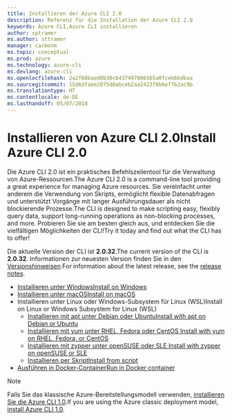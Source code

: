 ```yaml
---
title: Installieren der Azure CLI 2.0
description: Referenz für die Installation der Azure CLI 2.0
keywords: Azure CLI,Azure CLI installieren
author: sptramer
ms.author: sttramer
manager: carmonm
ms.topic: conceptual
ms.prod: azure
ms.technology: azure-cli
ms.devlang: azure-cli
ms.openlocfilehash: 2a2f60baed0b30c6437497006565a0fceb6bdbaa
ms.sourcegitcommit: 15d6dfaee2075d0abceb2aa2423f0b6ef7b2ac9b
ms.translationtype: HT
ms.contentlocale: de-DE
ms.lasthandoff: 05/07/2018
---
```

# <a name="install-azure-cli-20"></a><span data-ttu-id="364ba-104">Installieren von Azure CLI 2.0</span><span class="sxs-lookup"><span data-stu-id="364ba-104">Install Azure CLI 2.0</span></span>

<span data-ttu-id="364ba-105">Die Azure CLI 2.0 ist ein praktisches Befehlszeilentool für die Verwaltung von Azure-Ressourcen.</span><span class="sxs-lookup"><span data-stu-id="364ba-105">The Azure CLI 2.0 is a command-line tool providing a great experience for managing Azure resources.</span></span> <span data-ttu-id="364ba-106">Sie vereinfacht unter anderem die Verwendung von Skripts, ermöglicht flexible Datenabfragen und unterstützt Vorgänge mit langer Ausführungsdauer als nicht blockierende Prozesse.</span><span class="sxs-lookup"><span data-stu-id="364ba-106">The CLI is designed to make scripting easy, flexibly query data, support long-running operations as non-blocking processes, and more.</span></span> <span data-ttu-id="364ba-107">Probieren Sie sie am besten gleich aus, und entdecken Sie die vielfältigen Möglichkeiten der CLI!</span><span class="sxs-lookup"><span data-stu-id="364ba-107">Try it today and find out what the CLI has to offer!</span></span>

<span data-ttu-id="364ba-108">Die aktuelle Version der CLI ist __2.0.32__.</span><span class="sxs-lookup"><span data-stu-id="364ba-108">The current version of the CLI is __2.0.32__.</span></span> <span data-ttu-id="364ba-109">Informationen zur neuesten Version finden Sie in den [Versionshinweisen](release-notes-azure-cli.md).</span><span class="sxs-lookup"><span data-stu-id="364ba-109">For information about the latest release, see the [release notes](release-notes-azure-cli.md).</span></span>

* [<span data-ttu-id="364ba-110">Installieren unter Windows</span><span class="sxs-lookup"><span data-stu-id="364ba-110">Install on Windows</span></span>](install-azure-cli-windows.md)
* [<span data-ttu-id="364ba-111">Installieren unter macOS</span><span class="sxs-lookup"><span data-stu-id="364ba-111">Install on macOS</span></span>](install-azure-cli-macos.md)
* <span data-ttu-id="364ba-112">Installieren unter Linux oder Windows-Subsystem für Linux (WSL)</span><span class="sxs-lookup"><span data-stu-id="364ba-112">Install on Linux or Windows Subsystem for Linux (WSL)</span></span>
  * [<span data-ttu-id="364ba-113">Installieren mit apt unter Debian oder Ubuntu</span><span class="sxs-lookup"><span data-stu-id="364ba-113">Install with apt on Debian or Ubuntu</span></span>](install-azure-cli-apt.md)
  * [<span data-ttu-id="364ba-114">Installieren mit yum unter RHEL, Fedora oder CentOS </span><span class="sxs-lookup"><span data-stu-id="364ba-114">Install with yum on RHEL, Fedora, or CentOS </span></span>](install-azure-cli-yum.md)
  * [<span data-ttu-id="364ba-115">Installieren mit zypper unter openSUSE oder SLE </span><span class="sxs-lookup"><span data-stu-id="364ba-115">Install with zypper on openSUSE or SLE </span></span>](install-azure-cli-zypper.md)
  * [<span data-ttu-id="364ba-116">Installieren per Skript</span><span class="sxs-lookup"><span data-stu-id="364ba-116">Install from script</span></span>](install-azure-cli-linux.md)
* [<span data-ttu-id="364ba-117">Ausführen in Docker-Container</span><span class="sxs-lookup"><span data-stu-id="364ba-117">Run in Docker container</span></span>](run-azure-cli-docker.md)

> [!NOTE]
> <span data-ttu-id="364ba-118">Falls Sie das klassische Azure-Bereitstellungsmodell verwenden, [installieren Sie die Azure CLI 1.0](install-cli-version-1.0.md).</span><span class="sxs-lookup"><span data-stu-id="364ba-118">If you are using the Azure classic deployment model, [install Azure CLI 1.0](install-cli-version-1.0.md).</span></span>


